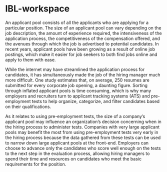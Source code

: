 # IBL-workspace
An applicant pool consists of all the applicants who are applying for a particular position. The size of an applicant pool can vary depending on the job description, the amount of experience required, the intensiveness of the application process, the competitiveness of the compensation offered, and the avenues through which the job is advertised to potential candidates. In recent years, applicant pools have been growing as a result of online job postings, which make it easier for job seekers to both find jobs online and apply to them with ease.

While the internet may have streamlined the application process for candidates, it has simultaneously made the job of the hiring manager much more difficult. One study estimates that, on average, 250 resumes are submitted for every corporate job opening, a daunting figure. Sorting through inflated applicant pools is time consuming, which is why many employers and recruiters turn to applicant tracking systems (ATS) and pre-employment tests to help organize, categorize, and filter candidates based on their qualifications.

As it relates to using pre-employment tests, the size of a company’s applicant pool may influence an organization’s decision concerning when in the hiring process to administer tests. Companies with very large applicant pools may benefit the most from using pre-employment tests very early in the hiring process because the data gathered from these tests can be used to narrow down large applicant pools at the front-end. Employers can choose to advance only the candidates who score well enough on the tests to the next step in the evaluation process, allowing hiring managers to spend their time and resources on candidates who meet the basic requirements for the position.

